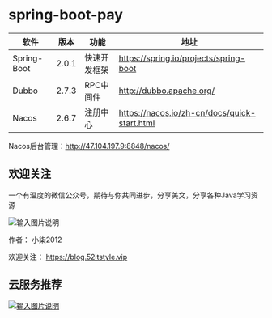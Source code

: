 # spring-boot-pay

| 软件 | 版本  | 功能|   地址|
| ---- | ----- |----- |----- |
|   Spring-Boot|  2.0.1 |  快速开发框架   | https://spring.io/projects/spring-boot  |
|   Dubbo| 2.7.3 |   RPC中间件|  http://dubbo.apache.org/ |
|   Nacos| 2.6.7|  注册中心 | https://nacos.io/zh-cn/docs/quick-start.html  |

Nacos后台管理：http://47.104.197.9:8848/nacos/

## 欢迎关注

一个有温度的微信公众号，期待与你共同进步，分享美文，分享各种Java学习资源

![输入图片说明](https://images.gitee.com/uploads/images/2018/0809/181043_76e4d5b8_87650.png "1234.png")



作者： 小柒2012

欢迎关注： https://blog.52itstyle.vip

## 云服务推荐

[![输入图片说明](https://images.gitee.com/uploads/images/2019/0718/130816_45e06f95_87650.png "屏幕截图.png")](https://promotion.aliyun.com/ntms/yunparter/invite.html?userCode=kutpfdo3)

